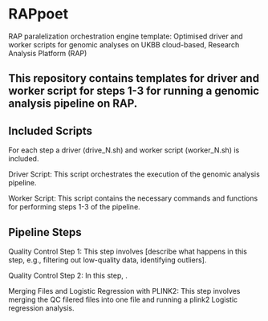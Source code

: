 # RAPpoet
RAP paralelization orchestration engine template: Optimised driver and worker scripts for genomic analyses on UKBB cloud-based, Research Analysis Platform (RAP)

## This repository contains templates for driver and worker script for steps 1-3 for running a genomic analysis pipeline on RAP.

## Included Scripts
For each step a driver (drive_N.sh) and worker script (worker_N.sh) is included.

Driver Script: This script orchestrates the execution of the genomic analysis pipeline.

Worker Script: This script contains the necessary commands and functions for performing steps 1-3 of the pipeline.

## Pipeline Steps
Quality Control Step 1: This step involves [describe what happens in this step, e.g., filtering out low-quality data, identifying outliers].

Quality Control Step 2: In this step, .

Merging Files and Logistic Regression with PLINK2: This step involves merging the QC filered files into one file and running a plink2 Logistic regression analysis.
